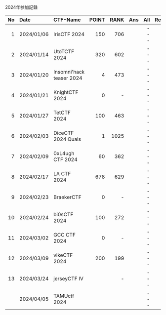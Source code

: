 2024年参加記録

| No |Date      |CTF-Name                          |POINT| RANK| Ans| All|Repo|URL(CTFTime)                    |URL                                 |
|---:|:---      |:---                              | ---:| ---:|---:|---:|:---|:---                            |:---                                |
|  1 |2024/01/06|IrisCTF 2024                      |  150|  706|    | ---|    | https://ctftime.org/event/2085 | https://2024.irisc.tf/             |
|  2 |2024/01/14|UtoTCTF 2024                      |  320|  602|    | ---|    | https://ctftime.org/event/2219 | https://ctf.uftctf.org/            |
|  3 |2024/01/20|Insomni'hack teaser 2024          |    4|  473|    | ---|    | https://ctftime.org/event/2139 | https://teaser.insomnihack.ch/
|  4 |2024/01/21|KnightCTF 2024                    |    0|    -|    | ---|    | https://ctftime.org/event/2209 | https://knightctf.com/
|  5 |2024/01/27|TetCTF 2024                       |  100|  463|    | ---|    | https://ctftime.org/event/2212 | https://ctf.hackemall.live/
|  6 |2024/02/03|DiceCTF 2024 Quals                |    1| 1025|    | ---|    | https://ctftime.org/event/2217 | https://ctf.dicega.ng/
|  7 |2024/02/09|0xL4ugh CTF 2024                  |   60|  362|    | ---|    | https://ctftime.org/event/2216 | https://ctf24.0xl4ugh.com/
|  8 |2024/02/17|LA CTF 2024                       |  678|  629|    | ---|    | https://ctftime.org/event/2102 | https://lac.tf/
|  9 |2024/02/23|BraekerCTF                        |    0|    -|    | ---|    | https://ctftime.org/event/2181 | https://braekerctf.ctfd.io/        |
| 10 |2024/02/24|bi0sCTF 2024                      |  100|  272|    | ---|    | https://ctftime.org/event/2117 | https://ctf.bi0s.in/               |
| 11 |2024/03/02|GCC CTF 2024                      |    0|    -|    | ---|    | https://ctftime.org/event/2251 | https://gcc-ctf.com/
| 12 |2024/03/09|vikeCTF 2024                      |  200|  199|    | ---|    | https://ctftime.org/event/2263 | https://ctf.vikesec.ca/
| 13 |2024/03/24|jerseyCTF IV                      |     |    -|    | ---|    | https://ctftime.org/event/2230 | https://ctf.jerseyctf.com/
|    |2024/04/05|TAMUctf 2024                      |     |     |    | ---|    | https://ctftime.org/event/2238 | http://tamuctf.com/
